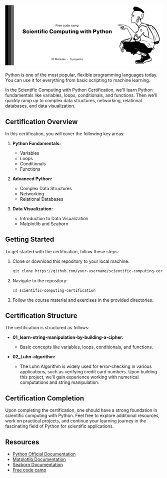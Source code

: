 ![Cover Image](assets\github-cover.png)
---

Python is one of the most popular, flexible programming languages today. You can use it for everything from basic scripting to machine learning.

In the Scientific Computing with Python Certification, we'll learn Python fundamentals like variables, loops, conditionals, and functions. Then we'll quickly ramp up to complex data structures, networking, relational databases, and data visualization.

## Certification Overview

In this certification, you will cover the following key areas:

1. **Python Fundamentals:**
   - Variables
   - Loops
   - Conditionals
   - Functions

2. **Advanced Python:**
   - Complex Data Structures
   - Networking
   - Relational Databases

3. **Data Visualization:**
   - Introduction to Data Visualization
   - Matplotlib and Seaborn

## Getting Started

To get started with the certification, follow these steps:

1. Clone or download this repository to your local machine.

    ```bash
    git clone https://github.com/your-username/scientific-computing-certification.git
    ```

2. Navigate to the repository:

    ```bash
    cd scientific-computing-certification
    ```

3. Follow the course material and exercises in the provided directories.

## Certification Structure

The certification is structured as follows:

- **01_learn-string-manipulation-by-building-a-cipher:**
  - Basic concepts like variables, loops, conditionals, and functions.

- **02_Luhn-algorithm:**
  - The Luhn Algorithm is widely used for error-checking in various applications, such as verifying credit card numbers. Upon building this project, we'll gain experience working with numerical computations and string manipulation.



## Certification Completion

Upon completing the certification, one should have a strong foundation in scientific computing with Python. Feel free to explore additional resources, work on practical projects, and continue your learning journey in the fascinating field of Python for scientific applications.


## Resources

- [Python Official Documentation](https://docs.python.org/3/)
- [Matplotlib Documentation](https://matplotlib.org/stable/contents.html)
- [Seaborn Documentation](https://seaborn.pydata.org/)
- [Free code camp](https://www.freecodecamp.org/learn/scientific-computing-with-python)


